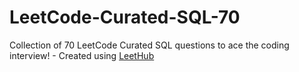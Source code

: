 # LeetCode-Curated-SQL-70
Collection of 70 LeetCode Curated SQL questions to ace the coding interview! - Created using [LeetHub](https://github.com/QasimWani/LeetHub)
